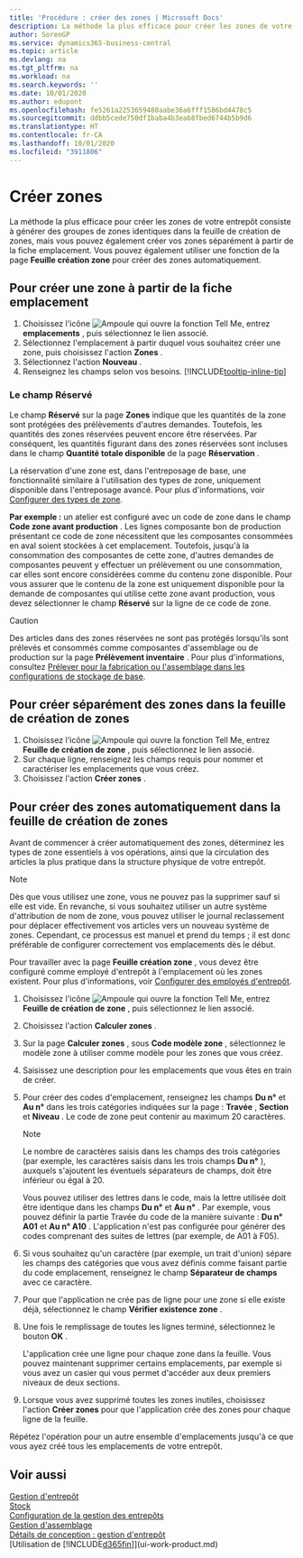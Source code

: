 ```yaml
---
title: 'Procédure : créer des zones | Microsoft Docs'
description: La méthode la plus efficace pour créer les zones de votre entrepôt consiste à générer des groupes de zones identiques dans la feuille de création de zones, mais vous pouvez également créer vos zones séparément.
author: SorenGP
ms.service: dynamics365-business-central
ms.topic: article
ms.devlang: na
ms.tgt_pltfrm: na
ms.workload: na
ms.search.keywords: ''
ms.date: 10/01/2020
ms.author: edupont
ms.openlocfilehash: fe5261a2253659480aabe36a6fff1586bd4478c5
ms.sourcegitcommit: ddbb5cede750df1baba4b3eab8fbed6744b5b9d6
ms.translationtype: HT
ms.contentlocale: fr-CA
ms.lasthandoff: 10/01/2020
ms.locfileid: "3911806"
---
```

# <a name="create-bins"></a>Créer zones
La méthode la plus efficace pour créer les zones de votre entrepôt consiste à générer des groupes de zones identiques dans la feuille de création de zones, mais vous pouvez également créer vos zones séparément à partir de la fiche emplacement. Vous pouvez également utiliser une fonction de la page **Feuille création zone** pour créer des zones automatiquement.  

## <a name="to-create-a-bin-from-the-location-card"></a>Pour créer une zone à partir de la fiche emplacement  
1.  Choisissez l'icône ![Ampoule qui ouvre la fonction Tell Me](media/ui-search/search_small.png "Dites-moi ce que vous voulez faire"), entrez **emplacements** , puis sélectionnez le lien associé.  
2.  Sélectionnez l'emplacement à partir duquel vous souhaitez créer une zone, puis choisissez l'action **Zones** .  
3. Sélectionnez l'action **Nouveau** .
4. Renseignez les champs selon vos besoins. [!INCLUDE[tooltip-inline-tip](includes/tooltip-inline-tip_md.md)]

### <a name="the-dedicated-field"></a>Le champ Réservé
Le champ **Réservé** sur la page **Zones** indique que les quantités de la zone sont protégées des prélèvements d'autres demandes. Toutefois, les quantités des zones réservées peuvent encore être réservées. Par conséquent, les quantités figurant dans des zones réservées sont incluses dans le champ **Quantité totale disponible** de la page **Réservation** .

La réservation d'une zone est, dans l'entreposage de base, une fonctionnalité similaire à l'utilisation des types de zone, uniquement disponible dans l'entreposage avancé. Pour plus d'informations, voir [Configurer des types de zone](warehouse-how-to-set-up-bin-types.md).

**Par exemple :** un atelier est configuré avec un code de zone dans le champ **Code zone avant production** . Les lignes composante bon de production présentant ce code de zone nécessitent que les composantes consommées en aval soient stockées à cet emplacement. Toutefois, jusqu'à la consommation des composantes de cette zone, d'autres demandes de composantes peuvent y effectuer un prélèvement ou une consommation, car elles sont encore considérées comme du contenu zone disponible. Pour vous assurer que le contenu de la zone est uniquement disponible pour la demande de composantes qui utilise cette zone avant production, vous devez sélectionner le champ **Réservé** sur la ligne de ce code de zone.

> [!Caution]
> Des articles dans des zones réservées ne sont pas protégés lorsqu'ils sont prélevés et consommés comme composantes d'assemblage ou de production sur la page **Prélèvement inventaire** . Pour plus d'informations, consultez [Prélever pour la fabrication ou l'assemblage dans les configurations de stockage de base](warehouse-how-to-pick-for-production.md).

## <a name="to-create-bins-individually-in-the-bin-creation-worksheet"></a>Pour créer séparément des zones dans la feuille de création de zones  
1.  Choisissez l'icône ![Ampoule qui ouvre la fonction Tell Me](media/ui-search/search_small.png "Dites-moi ce que vous voulez faire"), entrez **Feuille de création de zone** , puis sélectionnez le lien associé.  
2.  Sur chaque ligne, renseignez les champs requis pour nommer et caractériser les emplacements que vous créez.  
3.  Choisissez l'action **Créer zones** .  

## <a name="to-make-bins-automatically-in-the-bin-creation-worksheet"></a>Pour créer des zones automatiquement dans la feuille de création de zones  
Avant de commencer à créer automatiquement des zones, déterminez les types de zone essentiels à vos opérations, ainsi que la circulation des articles la plus pratique dans la structure physique de votre entrepôt.  

> [!NOTE]  
>  Dès que vous utilisez une zone, vous ne pouvez pas la supprimer sauf si elle est vide. En revanche, si vous souhaitez utiliser un autre système d'attribution de nom de zone, vous pouvez utiliser le journal reclassement pour déplacer effectivement vos articles vers un nouveau système de zones. Cependant, ce processus est manuel et prend du temps ; il est donc préférable de configurer correctement vos emplacements dès le début.  

Pour travailler avec la page **Feuille création zone** , vous devez être configuré comme employé d'entrepôt à l'emplacement où les zones existent. Pour plus d'informations, voir [Configurer des employés d'entrepôt](warehouse-how-to-set-up-warehouse-employees.md).    

1.  Choisissez l'icône ![Ampoule qui ouvre la fonction Tell Me](media/ui-search/search_small.png "Dites-moi ce que vous voulez faire"), entrez **Feuille de création de zone** , puis sélectionnez le lien associé.  
2.  Choisissez l'action **Calculer zones** .
3. Sur la page **Calculer zones** , sous **Code modèle zone** , sélectionnez le modèle zone à utiliser comme modèle pour les zones que vous créez.
4.  Saisissez une description pour les emplacements que vous êtes en train de créer.  
5.  Pour créer des codes d'emplacement, renseignez les champs **Du n°** et **Au n°** dans les trois catégories indiquées sur la page : **Travée** , **Section** et **Niveau** . Le code de zone peut contenir au maximum 20 caractères.  

    > [!NOTE]  
    >  Le nombre de caractères saisis dans les champs des trois catégories \(par exemple, les caractères saisis dans les trois champs **Du n°** \), auxquels s'ajoutent les éventuels séparateurs de champs, doit être inférieur ou égal à 20.  

     Vous pouvez utiliser des lettres dans le code, mais la lettre utilisée doit être identique dans les champs **Du n°** et **Au n°** . Par exemple, vous pouvez définir la partie Travée du code de la manière suivante : **Du n° A01** et **Au n° A10** . L'application n'est pas configurée pour générer des codes comprenant des suites de lettres (par exemple, de A01 à F05).  

6.  Si vous souhaitez qu'un caractère (par exemple, un trait d'union) sépare les champs des catégories que vous avez définis comme faisant partie du code emplacement, renseignez le champ **Séparateur de champs** avec ce caractère.  
7.  Pour que l'application ne crée pas de ligne pour une zone si elle existe déjà, sélectionnez le champ **Vérifier existence zone** .  
8. Une fois le remplissage de toutes les lignes terminé, sélectionnez le bouton **OK** .

    L'application crée une ligne pour chaque zone dans la feuille. Vous pouvez maintenant supprimer certains emplacements, par exemple si vous avez un casier qui vous permet d'accéder aux deux premiers niveaux de deux sections.  

9. Lorsque vous avez supprimé toutes les zones inutiles, choisissez l'action **Créer zones** pour que l'application crée des zones pour chaque ligne de la feuille.  

Répétez l'opération pour un autre ensemble d'emplacements jusqu'à ce que vous ayez créé tous les emplacements de votre entrepôt.  

## <a name="see-also"></a>Voir aussi  
[Gestion d'entrepôt](warehouse-manage-warehouse.md)  
[Stock](inventory-manage-inventory.md)  
[Configuration de la gestion des entrepôts](warehouse-setup-warehouse.md)     
[Gestion d'assemblage](assembly-assemble-items.md)    
[Détails de conception : gestion d'entrepôt](design-details-warehouse-management.md)  
[Utilisation de [!INCLUDE[d365fin](includes/d365fin_md.md)]](ui-work-product.md)
